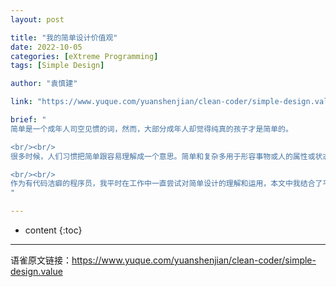 ```yaml
---
layout: post

title: "我的简单设计价值观"
date: 2022-10-05
categories: [eXtreme Programming]
tags: [Simple Design]

author: "袁慎建"

link: "https://www.yuque.com/yuanshenjian/clean-coder/simple-design.value"

brief: "
简单是一个成年人司空见惯的词，然而，大部分成年人却觉得纯真的孩子才是简单的。

<br/><br/>
很多时候，人们习惯把简单跟容易理解成一个意思。简单和复杂多用于形容事物或人的属性或状态，容易和困难一般形容达到某种目标的过程。生活中经常听到这样的感慨：「人活简单点真难啊！」、「系统一不小心就搞复杂了」。这些感慨背后流露出一种心愿 -- 保持简单。

<br/><br/>
作为有代码洁癖的程序员，我平时在工作中一直尝试对简单设计的理解和运用，本文中我结合了平时的敏捷工作来思考简单设计背后的价值观。
"

---
```


* content
{:toc}

---

语雀原文链接：<https://www.yuque.com/yuanshenjian/clean-coder/simple-design.value>





